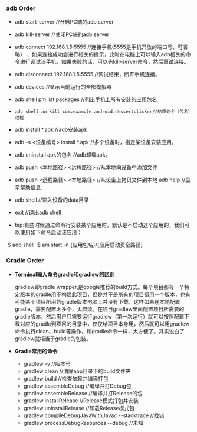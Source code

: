 ### adb Order

* adb start-server //开启PC端的adb server

* adb kill-server //关闭PC端的adb server

* adb connect 192.168.1.5:5555 //连接手机(5555是手机开放的端口号，可省略）
  ，如果连接成功会进行相关的提示，此时在电脑上可以输入adb相关的命令进行调试该手机，如果失败的话，可以先kill-server命令，然后重试连接。
  
* adb disconnect 192.168.1.5:5555 //调试结束，断开手机连接。

* adb devices //显示当前运行的全部模拟器

* adb shell pm list packages //列出手机上所有安装的应用包名

* ```
  adb shell am kill com.example.android.dessertclicker//结束这个（包名）进程
  ```

* adb install *.apk //adb安装apk

* adb -s <设备编号> install *.apk //多个设备时，指定某设备安装应用。

* adb uninstall apk的包名 //adb卸载apk。

* adb push <本地路径> <远程路径> //从本地向设备中添加文件

* adb push <远程路径> <本地路径> //从设备上拷贝文件到本地
  adb help //显示帮助信息
  
* adb shell //进入设备的data目录

* exit //退出adb shell

* tap:有些时候通过命令行安装某个应用时，默认是不启动这个应用的，我们可以使用如下命令启动该应用：

​       $ adb shell
​       $ am start -n {应用包名}/{应用启动页全路径}

### Gradle Order

* **Terminal输入命令gradle和gradlew的区别**

  gradlew即gradle wrapper,是google推荐的build方式。每个项目都有一个特定版本的gradle用于构建此项目，但是并不是所有的项目都用一个版本，也有可能某个项目所用的gradle版本电脑上并没有下载，这样如果在本地配置gradle，需要配置太多个，太麻烦。在项目gradlew里面配置项目所需要的gradle版本，然后用户只需要运行gradlew（第一次运行）就可以按照配置下载对应的gradle到项目的目录中，仅仅给项目本身用，然后就可以用gradlew命令执行clean、build等操作，和gradle命令一样，太方便了。其实说白了gradlew就相当于gradle的包装。

* **Gradle常用的命令**

  * gradlew -v //版本号
  * gradlew clean //清除app目录下的build文件夹
  * gradlew build //检查依赖并编译打包
  * gradlew assembleDebug //编译并打Debug包
  * gradlew assembleRelease //编译并打Release的包
  * gradlew installRelease //Release模式打包并安装
  * gradlew uninstallRelease //卸载Release模式包
  * gradlew compileDebugJavaWithJavac --stacktrace  //找错
  * gradlew processDebugResources --debug //未知